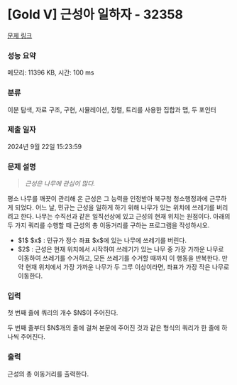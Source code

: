 # [Gold V] 근성아 일하자 - 32358 

[문제 링크](https://www.acmicpc.net/problem/32358) 

### 성능 요약

메모리: 11396 KB, 시간: 100 ms

### 분류

이분 탐색, 자료 구조, 구현, 시뮬레이션, 정렬, 트리를 사용한 집합과 맵, 두 포인터

### 제출 일자

2024년 9월 22일 15:23:59

### 문제 설명

<blockquote>
<p><em>근성은 나무에 관심이 많다.</em></p>
</blockquote>

<p>평소 나무를 깨끗이 관리해 온 근성은 그 능력을 인정받아 북구청 청소행정과에 근무하게 되었다. 어느 날, 민규는 근성을 일하게 하기 위해 나무가 있는 위치에 쓰레기를 버리려고 한다. 나무는 수직선과 같은 일직선상에 있고 근성의 현재 위치는 원점이다. 아래의 두 가지 쿼리를 수행할 때 근성의 총 이동거리를 구하는 프로그램을 작성하시오.</p>

<ul>
	<li> $1$ $x$ : 민규가 정수 좌표 $x$에 있는 나무에 쓰레기를 버린다.</li>
	<li> $2$ : 근성은 현재 위치에서 시작하여 쓰레기가 있는 나무 중 가장 가까운 나무로 이동하여 쓰레기를 수거하고, 모든 쓰레기를 수거할 때까지 이 행동을 반복한다. 만약 현재 위치에서 가장 가까운 나무가 두 그루 이상이라면, 좌표가 가장 작은 나무로 이동한다.</li>
</ul>

### 입력 

 <p>첫 번째 줄에 쿼리의 개수 $N$이 주어진다.</p>

<p>두 번째 줄부터 $N$개의 줄에 걸쳐 본문에 주어진 것과 같은 형식의 쿼리가 한 줄에 하나씩 주어진다.</p>

### 출력 

 <p>근성의 총 이동거리를 출력한다.</p>


